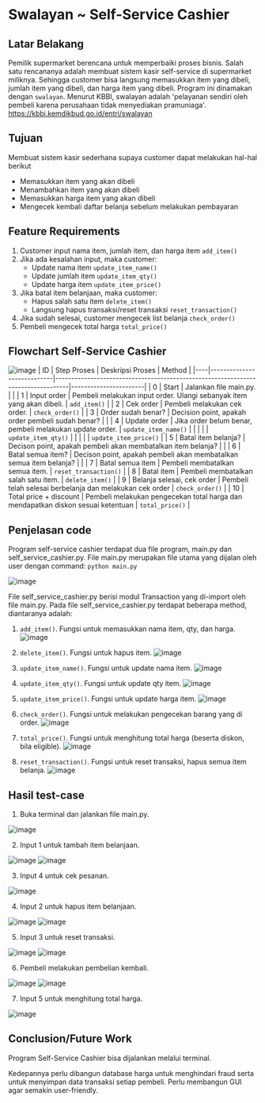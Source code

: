 # Swalayan ~ Self-Service Cashier
## Latar Belakang
Pemilik supermarket berencana untuk memperbaiki proses bisnis. Salah satu rencananya adalah membuat sistem kasir self-service di supermarket miliknya. Sehingga customer bisa langsung memasukkan item yang dibeli, jumlah item yang dibeli, dan harga item yang dibeli. 
Program ini dinamakan dengan `swalayan`. Menurut KBBI, swalayan adalah 'pelayanan sendiri oleh pembeli karena perusahaan tidak menyediakan pramuniaga'. https://kbbi.kemdikbud.go.id/entri/swalayan

## Tujuan
Membuat sistem kasir sederhana supaya customer dapat melakukan hal-hal berikut
* Memasukkan item yang akan dibeli
* Menambahkan item yang akan dibeli
* Memasukkan harga item yang akan dibeli
* Mengecek kembali daftar belanja sebelum melakukan pembayaran

## Feature Requirements
1. Customer input nama item, jumlah item, dan harga item `add_item()`
2. Jika ada kesalahan input, maka customer:
   * Update nama item `update_item_name()`
   * Update jumlah item `update_item_qty()`
   * Update harga item `update_item_price()`
3. Jika batal item belanjaan, maka customer:
   * Hapus salah satu item `delete_item()`
   * Langsung hapus transaksi/reset transaksi `reset_transaction()`
4. Jika sudah selesai, customer mengecek list belanja `check_order()`
5. Pembeli mengecek total harga `total_price()`

## Flowchart Self-Service Cashier
![image](https://user-images.githubusercontent.com/119731555/227449740-90fa0a65-7eda-4b9d-843f-5347db851e40.png)
| ID | Step Proses                | Deskripsi Proses                                                                 | Method                |
|----|----------------------------|----------------------------------------------------------------------------------|-----------------------|
| 0  | Start                      | Jalankan file main.py.                                                           |                       |
| 1  | Input order                | Pembeli melakukan input order. Ulangi sebanyak item yang akan dibeli.            | `add_item()`          |
| 2  | Cek order                  | Pembeli melakukan cek order.                                                     | `check_order()`       |
| 3  | Order sudah benar?         | Decision point, apakah order pembeli sudah benar?                                |                       |
| 4  | Update order               | Jika order belum benar, pembeli melakukan update order.                          | `update_item_name()`  |
|    |                            |                                                                                  | `update_item_qty()`   |
|    |                            |                                                                                  | `update_item_price()` |
| 5  | Batal item belanja?        | Decison point, apakah pembeli akan membatalkan item belanja?                     |                       |
| 6  | Batal semua item?          | Decison point, apakah pembeli akan membatalkan semua item belanja?               |                       |
| 7  | Batal semua item           | Pembeli membatalkan semua item.                                                  | `reset_transaction()` |
| 8  | Batal item                 | Pembeli membatalkan salah satu item.                                             | `delete_item()`       |
| 9  | Belanja selesai, cek order | Pembeli telah selesai berbelanja dan melakukan cek order                         | `check_order()`       |
| 10 | Total price + discount     | Pembeli melakukan pengecekan total harga dan mendapatkan diskon sesuai ketentuan | `total_price()`       |

## Penjelasan code
Program self-service cashier terdapat dua file program, main.py dan self_service_cashier.py.
File main.py merupakan file utama yang dijalan oleh user dengan command: `python main.py`

![image](https://user-images.githubusercontent.com/119731555/227688906-3d7e2f4d-101b-443e-9da0-8b0b4c1fde9f.png)



File self_service_cashier.py berisi modul Transaction yang di-import oleh file main.py.
Pada file self_service_cashier.py terdapat beberapa method, diantaranya adalah:
1. `add_item()`. Fungsi untuk memasukkan nama item, qty, dan harga.
![image](https://user-images.githubusercontent.com/119731555/227688924-206ddd60-bf9d-42ba-a594-a547119a3134.png)

2. `delete_item()`. Fungsi untuk hapus item.
![image](https://user-images.githubusercontent.com/119731555/227688942-1bd4e9e8-8eff-4421-9823-67863fe26865.png)

3. `update_item_name()`. Fungsi untuk update nama item.
![image](https://user-images.githubusercontent.com/119731555/227688956-045bb17f-ff3e-4766-857c-91d97e515fbe.png)

4. `update_item_qty()`. Fungsi untuk update qty item.
![image](https://user-images.githubusercontent.com/119731555/227688974-12bf4118-f78b-456e-8fd9-1f076e18c9bf.png)

5. `update_item_price()`. Fungsi untuk update harga item.
![image](https://user-images.githubusercontent.com/119731555/227688995-8254496a-00b1-4471-8820-d0bf79f41437.png)

6. `check_order()`. Fungsi untuk melakukan pengecekan barang yang di order.
![image](https://user-images.githubusercontent.com/119731555/227689014-f8331e02-be9c-414b-89f0-c8827b7d8638.png)

7. `total_price()`. Fungsi untuk menghitung total harga (beserta diskon, bila eligible).
![image](https://user-images.githubusercontent.com/119731555/227689032-42f5142d-d602-43c3-853a-cc3dc0a4025e.png)

8. `reset_transaction()`. Fungsi untuk reset transaksi, hapus semua item belanja.
![image](https://user-images.githubusercontent.com/119731555/227689039-146b07e4-3e93-4f5d-bf90-219ed234b0a6.png)


## Hasil test-case
1. Buka terminal dan jalankan file main.py.

![image](https://user-images.githubusercontent.com/119731555/227689230-690b1250-6b5a-471e-b24f-72f81942f799.png)


2. Input 1 untuk tambah item belanjaan.

![image](https://user-images.githubusercontent.com/119731555/227689337-387d9dfc-a950-49a3-a5d0-1d42c1e4dacf.png)
![image](https://user-images.githubusercontent.com/119731555/227689358-9521c936-d78c-4268-9c16-5ce2514ff13f.png)


3. Input 4 untuk cek pesanan.

![image](https://user-images.githubusercontent.com/119731555/227689388-e9ef7abd-c2d4-431c-9943-7d94fb0811d5.png)


4. Input 2 untuk hapus item belanjaan.

![image](https://user-images.githubusercontent.com/119731555/227689452-b8e30cdf-4d2c-4021-8dd1-95effd52ff34.png)
![image](https://user-images.githubusercontent.com/119731555/227689466-95eb1e8d-230f-447f-b397-2f3a7fe9fc8c.png)


5. Input 3 untuk reset transaksi.

![image](https://user-images.githubusercontent.com/119731555/227689495-8b944466-602e-477d-904b-4b879b487933.png)
![image](https://user-images.githubusercontent.com/119731555/227689508-014c11f0-dd04-484d-836c-e32b3047f136.png)


6. Pembeli melakukan pembelian kembali.

![image](https://user-images.githubusercontent.com/119731555/227689613-28b6caf6-e3b8-422e-824f-e63951e9aa8e.png)
![image](https://user-images.githubusercontent.com/119731555/227689628-c204cd32-ed05-48b5-8b45-d55f29cf902f.png)


7. Input 5 untuk menghitung total harga.

![image](https://user-images.githubusercontent.com/119731555/227689701-918929fb-ab2d-4f2a-a5b2-6e776e2125d3.png)



## Conclusion/Future Work
Program Self-Service Cashier bisa dijalankan melalui terminal.

Kedepannya perlu dibangun database harga untuk menghindari fraud serta untuk menyimpan data transaksi setiap pembeli. 
Perlu membangun GUI agar semakin user-friendly.
